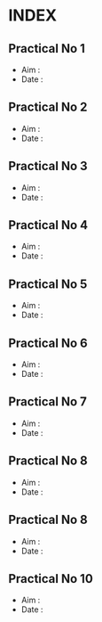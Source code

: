 # INDEX

## Practical No 1
- Aim : 
- Date :

## Practical No 2
- Aim :
- Date :

## Practical No 3
- Aim :
- Date :

## Practical No 4
- Aim :
- Date :

## Practical No 5
- Aim :
- Date :

## Practical No 6
- Aim :
- Date :

## Practical No 7
- Aim :
- Date :

## Practical No 8
- Aim :
- Date :

## Practical No 8
- Aim :
- Date :

## Practical No 10
- Aim :
- Date :


